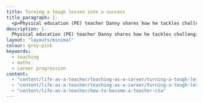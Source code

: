 ```yaml
---
title: Turning a tough lesson into a success
title_paragraph: |-
  <p>Physical education (PE) teacher Danny shares how he tackles challenging behaviour in lessons.</p>
description: |-
  Physical education (PE) teacher Danny shares how he tackles challenging behaviour in lessons.
layout: "layouts/minimal"
colour: grey-pink
keywords:
  - teaching
  - maths
  - career progression
content: 
  - "content/life-as-a-teacher/teaching-as-a-career/turning-a-tough-lesson-into-a-success/header" 
  - "content/life-as-a-teacher/teaching-as-a-career/turning-a-tough-lesson-into-a-success/article"
  - "content/life-as-a-teacher/how-to-become-a-teacher-cta"
---
```

